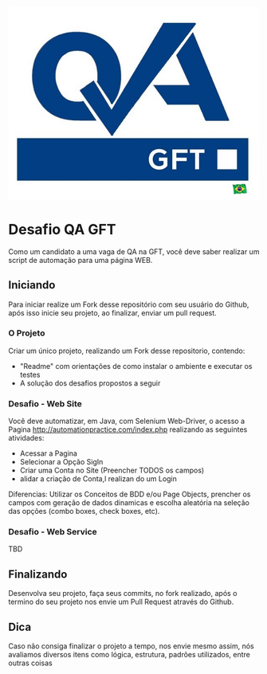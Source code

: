 ![alt text](https://raw.githubusercontent.com/henrique-pinheiro/teste_desafio/master/QA_GFT_BRAZIL.jpg)

# Desafio QA GFT

Como um candidato a uma vaga de QA na GFT, você deve saber realizar um script de automação para uma página WEB.


## Iniciando

Para iniciar realize um Fork desse repositório com seu usuário do Github, após isso inicie seu projeto, ao finalizar, enviar um pull request.

### O Projeto

Criar um único projeto, realizando um Fork desse repositorio, contendo:

* "Readme" com orientações de como instalar o ambiente e executar os testes
* A solução dos desafios propostos a seguir


### Desafio - Web Site

Você deve automatizar, em Java, com Selenium Web-Driver, o acesso a Pagina http://automationpractice.com/index.php realizando as seguintes atividades:

* Acessar a Pagina
* Selecionar a Opção SigIn
* Criar uma Conta no Site (Preencher TODOS os campos)
* alidar a criação de Conta,l realizan do um Login

Diferencias: Utilizar os Conceitos de BDD e/ou Page Objects, prencher os campos com geração de dados dinamicas e escolha aleatória na seleção das opções (combo boxes, check boxes, etc).

### Desafio - Web Service

TBD

## Finalizando

Desenvolva seu projeto, faça seus commits, no fork realizado, após o termino do seu projeto nos envie um Pull Request através do Github.

## Dica
Caso não consiga finalizar o projeto a tempo, nos envie mesmo assim, nós avaliamos diversos itens como lógica, estrutura, padrões utilizados, entre outras coisas
